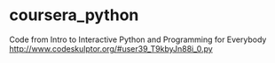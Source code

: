 # coursera_python
Code from Intro to Interactive Python and Programming for Everybody
http://www.codeskulptor.org/#user39_T9kbyJn88i_0.py
